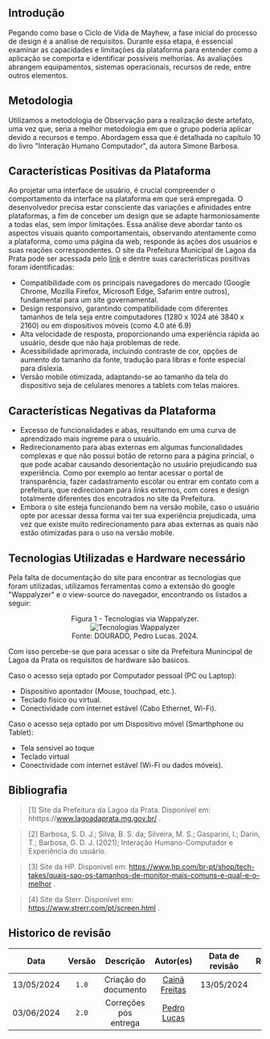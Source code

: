 ## Introdução

Pegando como base o Ciclo de Vida de Mayhew, a fase inicial do processo de design é a análise de requisitos. Durante essa etapa, é essencial examinar as capacidades e limitações da plataforma para entender como a aplicação se comporta e identificar possíveis melhorias. As avaliações abrangem equipamentos, sistemas operacionais, recursos de rede, entre outros elementos.
## Metodologia

Utilizamos a metodologia de Observação para a realização deste artefato, uma vez que, seria a melhor metodologia em que o grupo poderia aplicar devido a recursos e tempo. Abordagem essa que é detalhada no capítulo 10 do livro "Interação Humano Computador", da autora Simone Barbosa.

## Características Positivas da Plataforma

Ao projetar uma interface de usuário, é crucial compreender o comportamento da interface na plataforma em que será empregada. O desenvolvedor precisa estar consciente das variações e afinidades entre plataformas, a fim de conceber um design que se adapte harmoniosamente a todas elas, sem impor limitações. Essa análise deve abordar tanto os aspectos visuais quanto comportamentais, observando atentamente como a plataforma, como uma página da web, responde às ações dos usuários e suas reações correspondentes.
O site da Prefeitura Municipal de Lagoa da Prata pode ser acessada pelo [link](https://www.lagoadaprata.mg.gov.br/) e dentre suas características positivas foram identificadas:

- Compatibilidade com os principais navegadores do mercado (Google Chrome, Mozilla Firefox, Microsoft Edge, Safarim entre outros), fundamental para um site governamental.
- Design responsivo, garantindo compatibilidade com diferentes tamanhos de tela seja entre computadores (1280 x 1024 até 3840 x 2160) ou em dispositivos móveis (como 4.0 até 6.9)
- Alta velocidade de resposta, proporcionando uma experiência rápida ao usuário, desde que não haja problemas de rede.
- Acessibilidade aprimorada, incluindo contraste de cor, opções de aumento do tamanho da fonte, tradução para libras e fonte especial para dislexia.
- Versão mobile otimizada, adaptando-se ao tamanho da tela do dispositivo seja de celulares menores a tablets com telas maiores.


## Características Negativas da Plataforma

- Excesso de funcionalidades e abas, resultando em uma curva de aprendizado mais íngreme para o usuário.
- Redirecionamento para abas externas em algumas funcionalidades complexas e que não possui botão de retorno para a página princial, o que pode acabar causando desorientação no usuário prejudicando sua experiência. Como por exemplo ao tentar acessar o portal de transparência, fazer cadastramento escolar ou entrar em contato com a prefeitura, que redirecionam para links externos, com cores e design totalmente diferentes dos encotrados no site da Prefeitura. 
- Embora o site esteja funcionando bem na versão mobile, caso o usuário opte por acessar dessa forma vai ter sua experiência prejudicada, uma vez que existe muito redirecionamento para abas externas as quais não estão otimizadas para o uso na versão mobile.


## Tecnologias Utilizadas e Hardware necessário

Pela falta de documentação do site para encontrar as tecnologias que foram utilizadas, utilizamos ferramentas como a extensão do google "Wappalyzer" e o view-source do navegador, encontrando os listados a seguir:


<div style="text-align:center;">
  <p>Figura 1 - Tecnologias via Wappalyzer. <br>
  <img src="https://raw.githubusercontent.com/Interacao-Humano-Computador/2024.1-Prefeitura-Lagoa-da-Prata/main/docs/assets/images/sitePrefeitura/tecnologias.png" alt="Tecnologias Wappalyzer"> <br>
  Fonte: DOURADO, Pedro Lucas. 2024.
  </p>
</div>

Com isso percebe-se que para acessar o site da Prefeitura Munincipal de Lagoa da Prata os requisitos de hardware são basicos.

Caso o acesso seja optado por Computador pessoal (PC ou Laptop):

- Dispositivo apontador (Mouse, touchpad, etc.).
- Teclado físico ou virtual.
- Conectividade com internet estável (Cabo Ethernet, Wi-Fi).

Caso o acesso seja optado por um Dispositivo móvel (Smarthphone ou Tablet):

- Tela sensivel ao toque
- Teclado virtual
- Conectividade com internet estável (Wi-Fi ou dados móveis).

## Bibliografia
> [1] Site da Prefeitura da Lagoa da Prata. Disponivel em: hhttps://www.lagoadaprata.mg.gov.br/ .

> [2] Barbosa, S. D. J.; Silva, B. S. da; Silveira, M. S.; Gasparini, I.; Darin, T.; Barbosa, G. D. J. (2021); Interação Humano-Computador e Experiência do usuário.

> [3] Site da HP. Disponível em: https://www.hp.com/br-pt/shop/tech-takes/quais-sao-os-tamanhos-de-monitor-mais-comuns-e-qual-e-o-melhor . 

> [4] Site da Sterr. Disponível em: https://www.strerr.com/pt/screen.html .

## Historico de revisão

|    Data    | Versão |       Descrição       |                  Autor(es)                   | Data de revisão |                 Revisor(es)                 |
| :--------: | :----: | :-------------------: | :------------------------------------------: | :-------------: | :-----------------------------------------: |
| 13/05/2024 | `1.0`  | Criação do documento  | [Cainã Freitas](https://github.com/freitasc) |   13/05/2024    | [Pedro Lucas](https://github.com/lucasdray) |
| 03/06/2024 | `2.0`  | Correções pós entrega | [Pedro Lucas](https://github.com/lucasdray)  |                 |                                             |